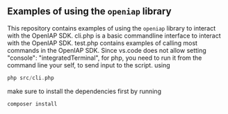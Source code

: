 ## Examples of using the `openiap` library

This repository contains examples of using the `openiap` library to interact with the OpenIAP SDK.
cli.php is a basic commandline interface to interact with the OpenIAP SDK.
test.php contains examples of calling most commands in the OpenIAP SDK.
Since vs.code does not allow setting "console": "integratedTerminal", for php, you need to run it from the command line your self, to send input to the script.
using
```php
php src/cli.php
```

make sure to install the dependencies first by running
```bash
composer install
```
